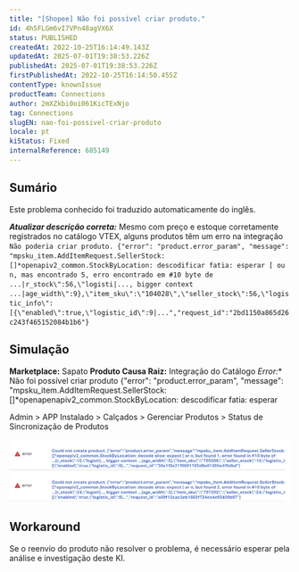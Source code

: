 ```yaml
---
title: "[Shopee] Não foi possível criar produto."
id: 4h5FLGm6vI7VPn48agVX6X
status: PUBLISHED
createdAt: 2022-10-25T16:14:49.143Z
updatedAt: 2025-07-01T19:38:53.226Z
publishedAt: 2025-07-01T19:38:53.226Z
firstPublishedAt: 2022-10-25T16:14:50.455Z
contentType: knownIssue
productTeam: Connections
author: 2mXZkbi0oi061KicTExNjo
tag: Connections
slugEN: nao-foi-possivel-criar-produto
locale: pt
kiStatus: Fixed
internalReference: 685149
---
```


## Sumário

<div class="alert alert-info">
  <p>Este problema conhecido foi traduzido automaticamente do inglês.</p>
</div>



_**Atualizar descrição correta:**_ Mesmo com preço e estoque corretamente registrados no catálogo VTEX, alguns produtos têm um erro
na integração `Não poderia criar produto. {"error": "product.error_param", "message": "mpsku_item.AddItemRequest.SellerStock: []*openapiv2_common.StockByLocation: descodificar fatia: esperar [ ou n, mas encontrado 5, erro encontrado em #10 byte de ...|r_stock\":56,\"logisti|..., bigger context ...|age_width\":9},\"item_sku\":\"104028\",\"seller_stock\":56,\"logistic_info\":[{\"enabled\":true,\"logistic_id\":9|...","request_id":"2bd1150a865d26c243f465152084b1b6"} `


##

## Simulação



**Marketplace:** Sapato
**Produto Causa Raiz:** Integração do Catálogo
*Error:** Não foi possível criar produto {"error": "product.error_param", "message": "mpsku_item.AddItemRequest.SellerStock: []*openapenapiv2_common.StockByLocation: descodificar fatia: esperar

Admin > APP Instalado > Calçados > Gerenciar Produtos > Status de Sincronização de Produtos

 ![](https://raw.githubusercontent.com/vtexdocs/help-center-content/refs/heads/main/docs/pt/known-issues/Connections/nao-foi-possivel-criar-produto_1.png)



##

## Workaround


Se o reenvio do produto não resolver o problema, é necessário esperar pela análise e investigação deste KI.


